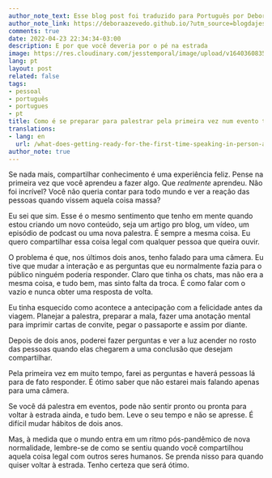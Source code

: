 ```yaml
---
author_note_text: Esse blog post foi traduzido para Português por Debora Azevedo.
author_note_link: https://deboraazevedo.github.io/?utm_source=blogdajess
comments: true
date: 2022-04-23 22:34:34-03:00
description: E por que você deveria por o pé na estrada
image: https://res.cloudinary.com/jesstemporal/image/upload/v1640360835/covers/pessoal_unbpf7.png
lang: pt
layout: post
related: false
tags:
- pessoal
- português
- portugues
- pt
title: Como é se preparar para palestrar pela primeira vez num evento tech presencial
translations:
- lang: en
  url: /what-does-getting-ready-for-the-first-time-speaking-in-person-at-a-tech-conference-feels-like
author_note: true
---
```


Se nada mais, compartilhar conhecimento é uma experiência feliz. Pense na primeira vez que você aprendeu a fazer algo. Que *realmente* aprendeu. Não foi incrível? Você não queria contar para todo mundo e ver a reação das pessoas quando vissem aquela coisa massa?

Eu sei que sim. Esse é o mesmo sentimento que tenho em mente quando estou criando um novo conteúdo, seja um artigo pro blog, um vídeo, um episódio de podcast ou uma nova palestra. É sempre a mesma coisa. Eu quero compartilhar essa coisa legal com qualquer pessoa que queira ouvir.

O problema é que, nos últimos dois anos, tenho falado para uma câmera. Eu tive que mudar a interação e as perguntas que eu normalmente fazia para o público ninguém poderia responder. Claro que tinha os chats, mas não era a mesma coisa, e tudo bem, mas sinto falta da troca. É como falar com o vazio e nunca obter uma resposta de volta.

Eu tinha esquecido como acontece a antecipação com a felicidade antes da viagem. Planejar a palestra, preparar a mala, fazer uma anotação mental para imprimir cartas de convite, pegar o passaporte e assim por diante.

Depois de dois anos, poderei fazer perguntas e ver a luz acender no rosto das pessoas quando elas chegarem a uma conclusão que desejam compartilhar.

Pela primeira vez em muito tempo, farei as perguntas e haverá pessoas lá para de fato responder. É ótimo saber que não estarei mais falando apenas para uma câmera.

Se você dá palestra em eventos, pode não sentir pronto ou pronta para voltar à estrada ainda, e tudo bem. Leve o seu tempo e não se apresse. É difícil mudar hábitos de dois anos.

Mas, à medida que o mundo entra em um ritmo pós-pandêmico de nova normalidade, lembre-se de como se sentiu quando você compartilhou aquela coisa legal com outros seres humanos. Se prenda nisso para quando quiser voltar à estrada. Tenho certeza que será ótimo.